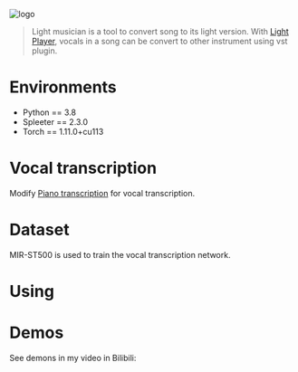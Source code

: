 ![logo](https://github.com/ronnnhui/Light-Musician/blob/master/logo.png?raw=true)

> Light musician is a tool to convert song to its light version. With [Light Player](https://github.com/ronnnhui/Light-Player), vocals in a song can be convert to other instrument using vst plugin.

# Environments

- Python == 3.8
- Spleeter == 2.3.0
- Torch == 1.11.0+cu113

# Vocal transcription

Modify [Piano transcription](https://github.com/bytedance/piano_transcription) for vocal transcription.

# Dataset
MIR-ST500 is used to train the vocal transcription network.

# Using 

# Demos
See demons in my video in Bilibili: 